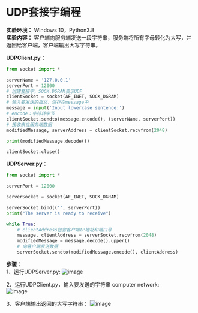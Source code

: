 # UDP套接字编程
**实验环境：** Windows 10，Python3.8  
**实验内容：** 客户端向服务端发送一段字符串，服务端将所有字母转化为大写，并返回给客户端，客户端输出大写字符串。

**UDPClient.py：** 

```python
from socket import *

serverName = '127.0.0.1'
serverPort = 12000
# 创建套接字，SOCK.DGRAM表示UDP
clientSocket = socket(AF_INET, SOCK_DGRAM)
# 输入要发送的报文，保存在message中
message = input('Input lowercase sentence:')
# encode：字符转字节
clientSocket.sendto(message.encode(), (serverName, serverPort))
# 接收来自服务端数据
modifiedMessage, serverAddress = clientSocket.recvfrom(2048)

print(modifiedMessage.decode())

clientSocket.close()
```

**UDPServer.py：**

```python
from socket import *

serverPort = 12000

serverSocket = socket(AF_INET, SOCK_DGRAM)

serverSocket.bind(('', serverPort))
print("The server is ready to receive")

while True:
    # clientAddress包含客户端IP地址和端口号
    message, clientAddress = serverSocket.recvfrom(2048)
    modifiedMessage = message.decode().upper()
    # 向客户端发送数据
    serverSocket.sendto(modifiedMessage.encode(), clientAddress)
```

**步骤：**  
1、运行UDPServer.py:
![image](https://user-images.githubusercontent.com/58134113/208595432-3573dc2e-778a-4610-94b9-557e9b57202e.png)

2、运行UDPClient.py，输入要发送的字符串 computer network:  
![image](https://user-images.githubusercontent.com/58134113/208596432-7ed379e0-526f-4f43-9edc-24e7efba0450.png)

3、客户端输出返回的大写字符串：
![image](https://user-images.githubusercontent.com/58134113/208596181-71d62e2e-9dc7-46b6-9eef-5af5444af637.png)

